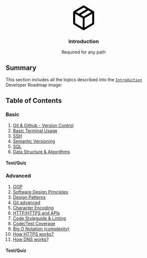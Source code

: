 <p align="center">
  <img src="../../images/logos/basic-logo.png" alt="Logo" width="80" height="80">
  <br />

  <h3 align="center">Introduction</h3>

  <p align="center">
  Required for any path
  </p>
</p>

## Summary

This section includes all the topics described into the [`Introduction`](../../images/intro.png) Developer Roadmap image:

## Table of Contents

### Basic

1. [Git & Github - Version Control](git.md)
1. [Basic Terminal Usage](terminal.md)
1. [SSH](ssh.md)
1. [Semantic Versioning](semantic_versioning.md)
1. [SQL](git.md)
1. [Data Structure & Algorithms](git.md)

#### Test/Quiz

### Advanced

1. [OOP](git.md)
1. [Software Design Principles](software_design_principles.md)
1. [Design Patterns](git.md)
1. [Git advanced](https://kinsta.com/knowledgebase/what-is-github/)
1. [Character Encoding](git.md)
1. [HTTP/HTTPS and APIs](git.md)
1. [Code Styleguide & Linting](git.md)
1. [Code/Test Coverage](git.md)
1. [Big O Notation (complexity)](git.md)
1. [How HTTPS works?](git.md)
1. [How DNS works?](git.md)

#### Test/Quiz
